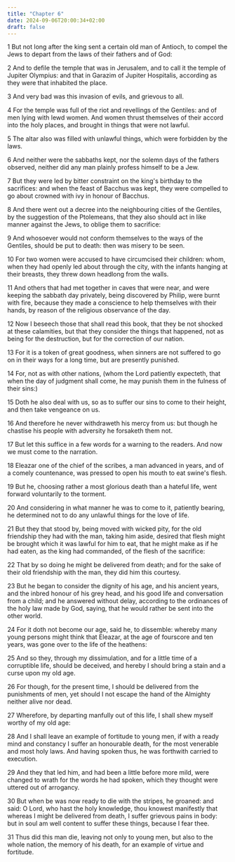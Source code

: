 ```yaml
---
title: "Chapter 6"
date: 2024-09-06T20:00:34+02:00
draft: false
---
```



1 But not long after the king sent a certain old man of Antioch, to compel the Jews to depart from the laws of their fathers and of God:

2 And to defile the temple that was in Jerusalem, and to call it the temple of Jupiter Olympius: and that in Garazim of Jupiter Hospitalis, according as they were that inhabited the place.

3 And very bad was this invasion of evils, and grievous to all.

4 For the temple was full of the riot and revellings of the Gentiles: and of men lying with lewd women. And women thrust themselves of their accord into the holy places, and brought in things that were not lawful.

5 The altar also was filled with unlawful things, which were forbidden by the laws.

6 And neither were the sabbaths kept, nor the solemn days of the fathers observed, neither did any man plainly profess himself to be a Jew.

7 But they were led by bitter constraint on the king's birthday to the sacrifices: and when the feast of Bacchus was kept, they were compelled to go about crowned with ivy in honour of Bacchus.

8 And there went out a decree into the neighbouring cities of the Gentiles, by the suggestion of the Ptolemeans, that they also should act in like manner against the Jews, to oblige them to sacrifice:

9 And whosoever would not conform themselves to the ways of the Gentiles, should be put to death: then was misery to be seen.

10 For two women were accused to have circumcised their children: whom, when they had openly led about through the city, with the infants hanging at their breasts, they threw down headlong from the walls.

11 And others that had met together in caves that were near, and were keeping the sabbath day privately, being discovered by Philip, were burnt with fire, because they made a conscience to help themselves with their hands, by reason of the religious observance of the day.

12 Now I beseech those that shall read this book, that they be not shocked at these calamities, but that they consider the things that happened, not as being for the destruction, but for the correction of our nation.

13 For it is a token of great goodness, when sinners are not suffered to go on in their ways for a long time, but are presently punished.

14 For, not as with other nations, (whom the Lord patiently expecteth, that when the day of judgment shall come, he may punish them in the fulness of their sins:)

15 Doth he also deal with us, so as to suffer our sins to come to their height, and then take vengeance on us.

16 And therefore he never withdraweth his mercy from us: but though he chastise his people with adversity he forsaketh them not.

17 But let this suffice in a few words for a warning to the readers. And now we must come to the narration.

18 Eleazar one of the chief of the scribes, a man advanced in years, and of a comely countenance, was pressed to open his mouth to eat swine's flesh.

19 But he, choosing rather a most glorious death than a hateful life, went forward voluntarily to the torment.

20 And considering in what manner he was to come to it, patiently bearing, he determined not to do any unlawful things for the love of life.

21 But they that stood by, being moved with wicked pity, for the old friendship they had with the man, taking him aside, desired that flesh might be brought which it was lawful for him to eat, that he might make as if he had eaten, as the king had commanded, of the flesh of the sacrifice:

22 That by so doing he might be delivered from death; and for the sake of their old friendship with the man, they did him this courtesy.

23 But he began to consider the dignity of his age, and his ancient years, and the inbred honour of his grey head, and his good life and conversation from a child; and he answered without delay, according to the ordinances of the holy law made by God, saying, that he would rather be sent into the other world.

24 For it doth not become our age, said he, to dissemble: whereby many young persons might think that Eleazar, at the age of fourscore and ten years, was gone over to the life of the heathens:

25 And so they, through my dissimulation, and for a little time of a corruptible life, should be deceived, and hereby I should bring a stain and a curse upon my old age.

26 For though, for the present time, I should be delivered from the punishments of men, yet should I not escape the hand of the Almighty neither alive nor dead.

27 Wherefore, by departing manfully out of this life, I shall shew myself worthy of my old age:

28 And I shall leave an example of fortitude to young men, if with a ready mind and constancy I suffer an honourable death, for the most venerable and most holy laws. And having spoken thus, he was forthwith carried to execution.

29 And they that led him, and had been a little before more mild, were changed to wrath for the words he had spoken, which they thought were uttered out of arrogancy.

30 But when be was now ready to die with the stripes, he groaned: and said: O Lord, who hast the holy knowledge, thou knowest manifestly that whereas I might be delivered from death, I suffer grievous pains in body: but in soul am well content to suffer these things, because I fear thee.

31 Thus did this man die, leaving not only to young men, but also to the whole nation, the memory of his death, for an example of virtue and fortitude.

